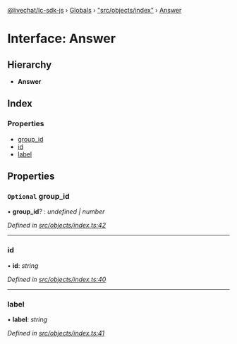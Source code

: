 [@livechat/lc-sdk-js](../README.md) › [Globals](../globals.md) › ["src/objects/index"](../modules/_src_objects_index_.md) › [Answer](_src_objects_index_.answer.md)

# Interface: Answer

## Hierarchy

* **Answer**

## Index

### Properties

* [group_id](_src_objects_index_.answer.md#optional-group_id)
* [id](_src_objects_index_.answer.md#id)
* [label](_src_objects_index_.answer.md#label)

## Properties

### `Optional` group_id

• **group_id**? : *undefined | number*

*Defined in [src/objects/index.ts:42](https://github.com/livechat/lc-sdk-js/blob/3cb601c/src/objects/index.ts#L42)*

___

###  id

• **id**: *string*

*Defined in [src/objects/index.ts:40](https://github.com/livechat/lc-sdk-js/blob/3cb601c/src/objects/index.ts#L40)*

___

###  label

• **label**: *string*

*Defined in [src/objects/index.ts:41](https://github.com/livechat/lc-sdk-js/blob/3cb601c/src/objects/index.ts#L41)*
